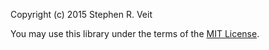 Copyright (c) 2015 Stephen R. Veit

You may use this library under the terms of the [MIT License][].

[MIT License]: http://opensource.org/licenses/MIT
